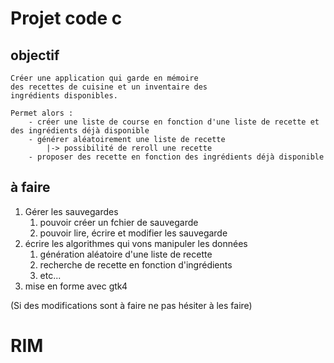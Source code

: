 # Projet code c

## objectif

    Créer une application qui garde en mémoire
    des recettes de cuisine et un inventaire des    
    ingrédients disponibles.

    Permet alors :
        - créer une liste de course en fonction d'une liste de recette et des ingrédients déjà disponible
        - générer aléatoirement une liste de recette
            |-> possibilité de reroll une recette
        - proposer des recette en fonction des ingrédients déjà disponible


## à faire

  1. Gérer les sauvegardes
     1. pouvoir créer un fchier de sauvegarde
     2. pouvoir lire, écrire et modifier les sauvegarde
  2. écrire les algorithmes qui vons manipuler les données
     1. génération aléatoire d'une liste de recette
     2. recherche de recette en fonction d'ingrédients
     3. etc...
  3. mise en forme avec gtk4
   

(Si des modifications sont à faire ne pas hésiter à les faire)
# RIM
